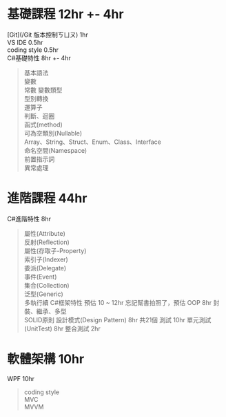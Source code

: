 # 基礎課程  12hr +- 4hr
[Git](/Git 版本控制ㄎㄩㄡ)             1hr  
VS IDE          0.5hr  
coding style    0.5hr  
C#基礎特性      8hr +- 4hr
> 基本語法  
> 變數  
> 常數
> 變數類型  
> 型別轉換  
> 運算子  
> 判斷、迴圈  
> 函式(method)  
> 可為空類別(Nullable)  
> Array、String、Struct、Enum、Class、Interface  
> 命名空間(Namespace)  
> 前置指示詞  
> 異常處理  

# 進階課程  44hr
C#進階特性 8hr
> 屬性(Attribute)  
> 反射(Reflection)  
> 屬性(存取子-Property)  
> 索引子(Indexer)  
> 委派(Delegate)  
> 事件(Event)  
> 集合(Collection)  
> 泛型(Generic)  
> 多執行續
C#框架特性  預估 10 ~ 12hr
 > 忘記幫書拍照了，預估
OOP 8hr
> 封裝、繼承、多型  
> SOLID原則
設計模式(Design Pattern) 8hr
	共21個
測試 10hr
> 單元測試(UnitTest)    8hr
> 整合測試              2hr

# 軟體架構  10hr
WPF 10hr  
> coding style  
> MVC  
> MVVM  
